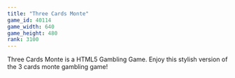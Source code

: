 ```yaml
---
title: "Three Cards Monte"
game_id: 40114
game_width: 640
game_height: 480
rank: 3100
---
```

Three Cards Monte is a HTML5 Gambling Game. Enjoy this stylish version of the 3 cards monte gambling game!